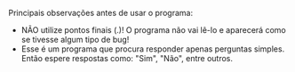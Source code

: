 Principais observações antes de usar o programa:
 - NÃO utilize pontos finais (.)! O programa não vai lê-lo e aparecerá como se tivesse algum tipo de bug!
 - Esse é um programa que procura responder apenas perguntas simples. Então espere respostas como: "Sim", "Não", entre outros.